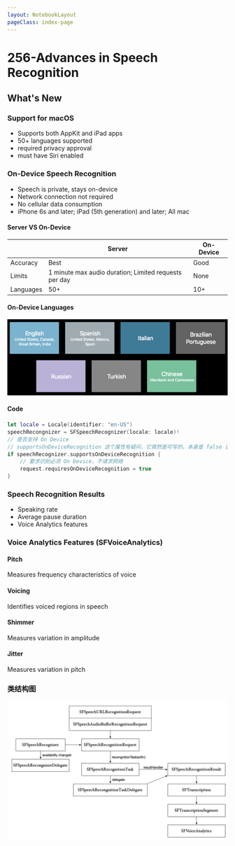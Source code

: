 ```yaml
---
layout: NotebookLayout
pageClass: index-page
---
```

# 256-Advances in Speech Recognition

## What's New

### Support for macOS

*   Supports both AppKit and iPad apps
*   50+ languages supported
*   required privacy approval
*   must have Siri enabled

### On-Device Speech Recognition

*   Speech is private, stays on-device
*   Network connection not required
*   No cellular data consumption
*   iPhone 6s and later; iPad (5th generation) and later; All mac

#### Server VS  On-Device

|           | Server                                   | On-Device |
| --------- | ---------------------------------------- | --------- |
| Accuracy  | Best                                     | Good      |
| Limits    | 1 minute max audio duration; Limited requests per day | None      |
| Languages | 50+                                      | 10+       |

#### On-Device Languages

![](../screenshots/256-1.png)

#### Code

```swift
let locale = Locale(identifier: "en-US")
speechRecongnizer = SFSpeechRecognizer(locale: locale)!
// 是否支持 On Device
// supportsOnDeviceRecognition 这个属性有疑问，它竟然是可写的，本身是 false 设为 true 有用吗？(经测试没有，应该要改为只读)
if speechRecognizer.supportsOnDeviceRecognition {
    // 要求识别必须 On Device，不请求网络
	request.requiresOnDeviceRecognition = true
}
```

### Speech Recognition Results 		

*   Speaking rate
*   Average pause duration
*   Voice Analytics features


### Voice Analytics Features (SFVoiceAnalytics)

#### Pitch

Measures frequency characteristics of voice

#### Voicing

Identifies voiced regions in speech

#### Shimmer

Measures variation in amplitude

#### Jitter

Measures variation in pitch

### 类结构图

![](../screenshots/256-2.png)